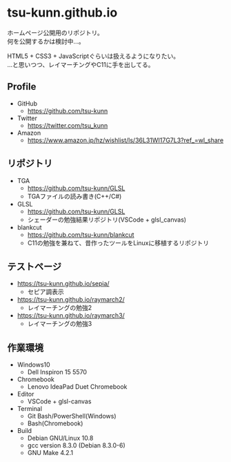 # tsu-kunn.github.io

ホームページ公開用のリポジトリ。  
何を公開するかは検討中…。  

HTML5 + CSS3 + JavaScriptぐらいは扱えるようになりたい。  
…と思いつつ、レイマーチングやC11に手を出してる。

## Profile
- GitHub
  - https://github.com/tsu-kunn
- Twitter
  - https://twitter.com/tsu_kunn
- Amazon
  - https://www.amazon.jp/hz/wishlist/ls/36L31WI17G7L3?ref_=wl_share

## リポジトリ
- TGA
  - https://github.com/tsu-kunn/GLSL
  - TGAファイルの読み書き(C++/C#)
- GLSL
  - https://github.com/tsu-kunn/GLSL
  - シェーダーの勉強結果リポジトリ(VSCode + glsl_canvas)
- blankcut
  - https://github.com/tsu-kunn/blankcut
  - C11の勉強を兼ねて、昔作ったツールをLinuxに移植するリポジトリ

## テストページ
- https://tsu-kunn.github.io/sepia/
  - セピア調表示
- https://tsu-kunn.github.io/raymarch2/
  - レイマーチングの勉強2
- https://tsu-kunn.github.io/raymarch3/
  - レイマーチングの勉強3

## 作業環境
- Windows10
  - Dell Inspiron 15 5570
- Chromebook
  - Lenovo IdeaPad Duet Chromebook
- Editor
  - VSCode + glsl-canvas
- Terminal
  - Git Bash/PowerShell(Windows)
  - Bash(Chromebook)
- Build
  - Debian GNU/Linux 10.8
  - gcc version 8.3.0 (Debian 8.3.0-6) 
  - GNU Make 4.2.1
  